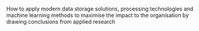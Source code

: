 How to apply modern data storage solutions, processing technologies and machine learning methods to maximise the impact to the organisation by drawing conclusions from applied research